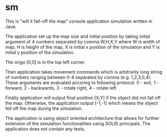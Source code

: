 # sm
This is "will it fall-off the map" console application simulation written in Java.

The application set up the map size and initial position by taking initial argument of 4 numbers separated by comma W,H,X,Y where W is width of map,
H is height of the map, X is initial x position of the simulation and Y is initial y position of the simulation.

The origo [0,0] is in the top left corner.

Then application takes movement commands which is arbitrarily long string of numbers ranging between 0-4 separated by comma (e.g. 1,2,3,0,4).
These arguments are evaluated accoring to following protocol: 0 - exit, 1 - forward, 2 - backwards, 3 - rotate right, 4 - rotate left

Finally application will output final position [X,Y] if the object did not fall off the map. Otherwise, the application output [-1,-1] which means the object
fell off the map during the simulation.


The application is using object oriented architecture that allows for further extension of the simulation functionalities using SOLID principals.
The application does not contain any tests.


